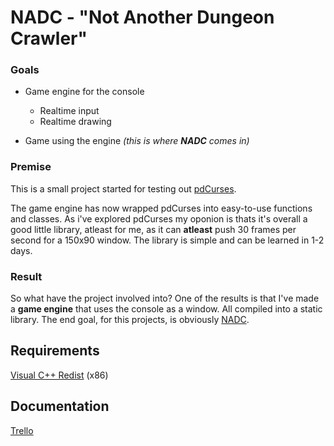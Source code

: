 # NADC - "Not Another Dungeon Crawler"

### Goals
- Game engine for the console
  - Realtime input
  - Realtime drawing

- Game using the engine _(this is where **NADC** comes in)_

### Premise
This is a small project started for testing out [pdCurses](http://pdcurses.sourceforge.net/).

The game engine has now wrapped pdCurses into easy-to-use functions and classes. As i've explored pdCurses my oponion is thats it's overall a good little library, atleast for me, as it can **atleast** push 30 frames per second for a 150x90 window. The library is simple and can be learned in 1-2 days.

### Result
So what have the project involved into?
One of the results is that I've made a **game engine** that uses the console as a window. All compiled into a static library.
The end goal, for this projects, is obviously [NADC](http://i.imgur.com/PwNBtsm.png?1).

## Requirements
[Visual C++ Redist](https://www.microsoft.com/en-us/download/details.aspx?id=48145) (x86)

## Documentation
[Trello](https://trello.com/b/SXZpedZf/nadc-c-project "NADC Trello")

